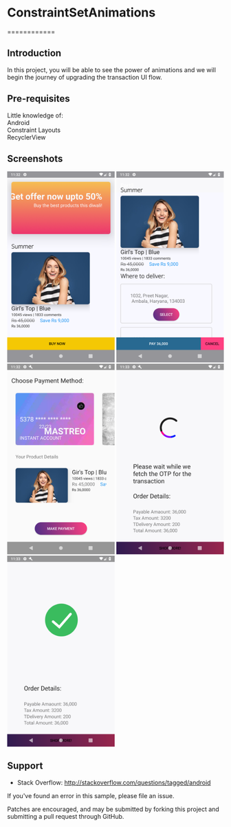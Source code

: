 # ConstraintSetAnimations

============

Introduction
------------
In this project, you will be able to see the power of animations and we will begin the journey of upgrading the transaction UI flow.

Pre-requisites
--------------
Little knowledge of: <br>
Android <br>
Constraint Layouts <br>
RecyclerView

Screenshots
-----------

<img src="https://github.com/DhruvamSharma/ConstraintSetAnimations/blob/master/Part3/docs/Screenshot_1534356150.png" width="250"> <img src="https://github.com/DhruvamSharma/ConstraintSetAnimations/blob/master/Part3/docs/Screenshot_1534356156.png" width="250"> <img src="https://github.com/DhruvamSharma/ConstraintSetAnimations/blob/master/Part3/docs/Screenshot_1534356174.png" width="250"> <img src="https://github.com/DhruvamSharma/ConstraintSetAnimations/blob/master/Part3/docs/Screenshot_1534356180.png" width="250"> <img src="https://github.com/DhruvamSharma/ConstraintSetAnimations/blob/master/Part3/docs/Screenshot_1534356184.png" width="250"> 



Support
-------

- Stack Overflow: http://stackoverflow.com/questions/tagged/android

If you've found an error in this sample, please file an issue.

Patches are encouraged, and may be submitted by forking this project and
submitting a pull request through GitHub.

